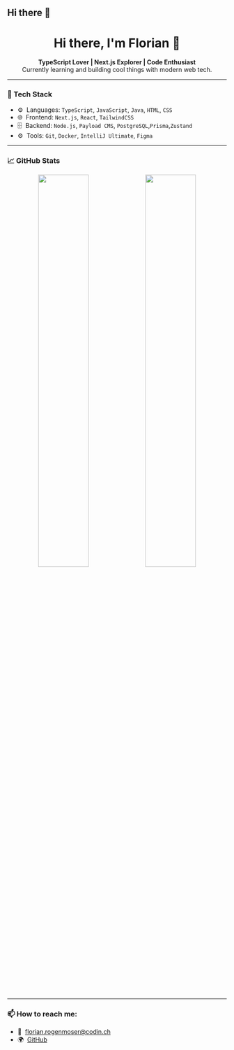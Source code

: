 ## Hi there 👋

<h1 align="center">Hi there, I'm Florian 👋</h1>

<p align="center">
  <strong>TypeScript Lover | Next.js Explorer | Code Enthusiast</strong><br />
  Currently learning and building cool things with modern web tech.
</p>

---

### 🚀 Tech Stack
- ⚙️ &nbsp;Languages: `TypeScript`, `JavaScript`, `Java`, `HTML`, `CSS`
- 🌐 &nbsp;Frontend: `Next.js`, `React`, `TailwindCSS`
- 🗄 &nbsp;Backend: `Node.js`, `Payload CMS`, `PostgreSQL`,`Prisma`,`Zustand`
- ⚙️ &nbsp;Tools: `Git`, `Docker`, `IntelliJ Ultimate`, `Figma`

---

### 📈 GitHub Stats
<p align="center">
  <img src="https://github-readme-stats.vercel.app/api?username=FloCodin&show_icons=true&theme=radical" width="48%" />
  <img src="https://github-readme-streak-stats.herokuapp.com/?user=FloCodin&theme=radical" width="48%" />
</p>

---

### 📫 How to reach me:
- 📧 &nbsp;florian.rogenmoser@codin.ch
- 🌍 &nbsp;[GitHub](https://github.com/FloCodin)

<!--
**FloCodin/FloCodin** is a ✨ _special_ ✨ repository because its `README.md` (this file) appears on your GitHub profile.

Here are some ideas to get you started:

- 🔭 I’m currently working on ...
- 🌱 I’m currently learning ...
- 👯 I’m looking to collaborate on ...
- 🤔 I’m looking for help with ...
- 💬 Ask me about ...
- 📫 How to reach me: ...
- 😄 Pronouns: ...
- ⚡ Fun fact: ...
-->
